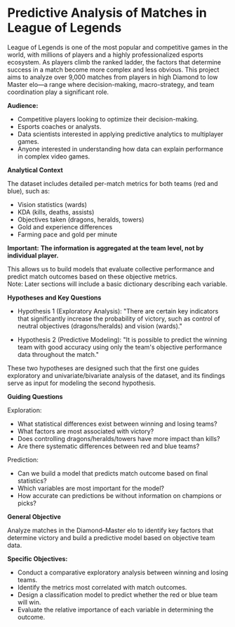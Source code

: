 # Predictive Analysis of Matches in League of Legends

League of Legends is one of the most popular and competitive games in the world, with millions of players and a highly professionalized esports ecosystem. As players climb the ranked ladder, the factors that determine success in a match become more complex and less obvious.
This project aims to analyze over 9,000 matches from players in high Diamond to low Master elo—a range where decision-making, macro-strategy, and team coordination play a significant role.

**Audience:**

- Competitive players looking to optimize their decision-making.
- Esports coaches or analysts.
- Data scientists interested in applying predictive analytics to multiplayer games.
- Anyone interested in understanding how data can explain performance in complex video games.

**Analytical Context**

The dataset includes detailed per-match metrics for both teams (red and blue), such as:
- Vision statistics (wards)
- KDA (kills, deaths, assists)
- Objectives taken (dragons, heralds, towers)
- Gold and experience differences
- Farming pace and gold per minute

**Important:**
**The information is aggregated at the team level, not by individual player.**

This allows us to build models that evaluate collective performance and predict match outcomes based on these objective metrics.  
Note: Later sections will include a basic dictionary describing each variable.

**Hypotheses and Key Questions**

- Hypothesis 1 (Exploratory Analysis):
"There are certain key indicators that significantly increase the probability of victory, such as control of neutral objectives (dragons/heralds) and vision (wards)."

- Hypothesis 2 (Predictive Modeling):
"It is possible to predict the winning team with good accuracy using only the team's objective performance data throughout the match."

These two hypotheses are designed such that the first one guides exploratory and univariate/bivariate analysis of the dataset, and its findings serve as input for modeling the second hypothesis.

**Guiding Questions**

Exploration:

- What statistical differences exist between winning and losing teams?
- What factors are most associated with victory?
- Does controlling dragons/heralds/towers have more impact than kills?
- Are there systematic differences between red and blue teams?

Prediction:

- Can we build a model that predicts match outcome based on final statistics?
- Which variables are most important for the model?
- How accurate can predictions be without information on champions or picks?

**General Objective**

Analyze matches in the Diamond–Master elo to identify key factors that determine victory and build a predictive model based on objective team data.

**Specific Objectives:**

- Conduct a comparative exploratory analysis between winning and losing teams.
- Identify the metrics most correlated with match outcomes.
- Design a classification model to predict whether the red or blue team will win.
- Evaluate the relative importance of each variable in determining the outcome.

